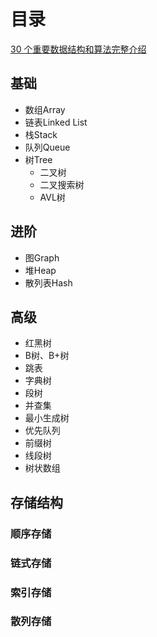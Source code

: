 # 目录

[30 个重要数据结构和算法完整介绍](https://bbs.huaweicloud.com/blogs/333195)

## 基础

- 数组Array
- 链表Linked List
- 栈Stack
- 队列Queue
- 树Tree
  - 二叉树
  - 二叉搜索树
  - AVL树


## 进阶

- 图Graph
- 堆Heap
- 散列表Hash


## 高级

- 红黑树
- B树、B+树
- 跳表
- 字典树
- 段树
- 并查集
- 最小生成树
- 优先队列
- 前缀树
- 线段树
- 树状数组


## 存储结构

### 顺序存储

### 链式存储

### 索引存储

### 散列存储